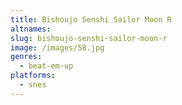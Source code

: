 ```yaml
---
title: Bishoujo Senshi Sailor Moon R
altnames:
slug: bishoujo-senshi-sailor-moon-r
image: /images/58.jpg
genres:
  - beat-em-up
platforms:
  - snes
---
```


